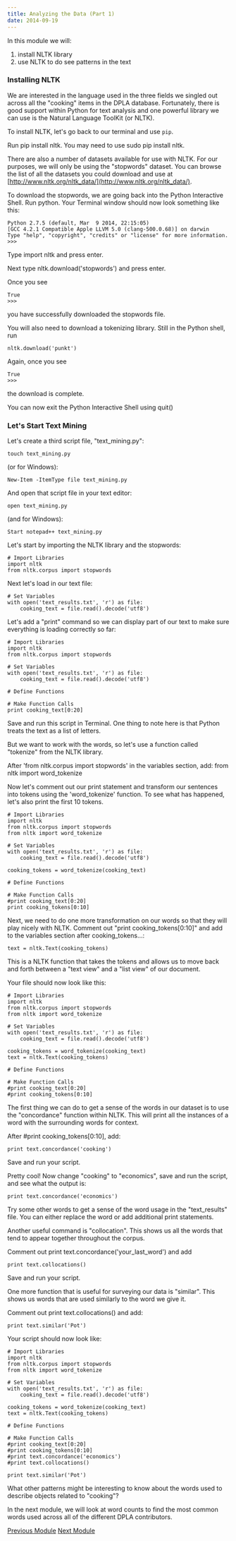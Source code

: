 ```yaml
---
title: Analyzing the Data (Part 1)
date: 2014-09-19
---
```


In this module we will:

1. install NLTK library
2. use NLTK to do see patterns in the text

### Installing NLTK

We are interested in the language used in the three fields we singled out across all the "cooking" items in the DPLA database. Fortunately, there is good support within Python for text analysis and one powerful library we can use is the Natural Language ToolKit (or NLTK).

To install NLTK, let's go back to our terminal and use `pip`.

Run <span class = "command">pip install nltk</span>. You may need to use <span class="command">sudo pip install nltk</span>.

There are also a number of datasets available for use with NLTK. For our purposes, we will only be using the "stopwords" dataset. You can browse the list of all the datasets you could download and use at [http://www.nltk.org/nltk_data/](http://www.nltk.org/nltk_data/). 

To download the stopwords, we are going back into the Python Interactive Shell. Run <span class="command">python</span>. Your Terminal window should now look something like this:

    Python 2.7.5 (default, Mar  9 2014, 22:15:05)
    [GCC 4.2.1 Compatible Apple LLVM 5.0 (clang-500.0.68)] on darwin
    Type "help", "copyright", "credits" or "license" for more information.
    >>> 

Type <span class="command">import nltk</span> and press enter.

Next type <span class="command">nltk.download('stopwords')</span> and press enter.

Once you see 
    
    True
    >>>

you have successfully downloaded the stopwords file. 

You will also need to download a tokenizing library. Still in the Python shell, run

    nltk.download('punkt')

Again, once you see

    True
    >>>

the download is complete.

You can now exit the Python Interactive Shell using <span class="command">quit()</span>

### Let's Start Text Mining

Let's create a third script file, "text_mining.py":

    touch text_mining.py

(or for Windows):
    
    New-Item -ItemType file text_mining.py

And open that script file in your text editor:

    open text_mining.py

(and for Windows):
    
    Start notepad++ text_mining.py

Let's start by importing the NLTK library and the stopwords:
    
    # Import Libraries
    import nltk
    from nltk.corpus import stopwords

Next let's load in our text file:

    # Set Variables
    with open('text_results.txt', 'r') as file:
        cooking_text = file.read().decode('utf8')

Let's add a "print" command so we can display part of our text to make sure everything is loading correctly so far:

    # Import Libraries
    import nltk
    from nltk.corpus import stopwords

    # Set Variables
    with open('text_results.txt', 'r') as file:
        cooking_text = file.read().decode('utf8')

    # Define Functions

    # Make Function Calls
    print cooking_text[0:20]

Save and run this script in Terminal. One thing to note here is that Python treats the text as a list of letters. 

But we want to work with the words, so let's use a function called "tokenize" from the NLTK library. 

After 'from nltk.corpus import stopwords' in the variables section, add:
    from nltk import word_tokenize

Now let's comment out our print statement and transform our sentences into tokens using the 'word_tokenize' function. To see what has happened, let's also print the first 10 tokens.

    # Import Libraries
    import nltk
    from nltk.corpus import stopwords
    from nltk import word_tokenize

    # Set Variables
    with open('text_results.txt', 'r') as file:
        cooking_text = file.read().decode('utf8')

    cooking_tokens = word_tokenize(cooking_text)

    # Define Functions

    # Make Function Calls
    #print cooking_text[0:20]
    print cooking_tokens[0:10]

Next, we need to do one more transformation on our words so that they will play nicely with NLTK. Comment out "print cooking_tokens[0:10]" and add to the variables section after <span class="command">cooking_tokens...</span>:

    text = nltk.Text(cooking_tokens)

This is a NLTK function that takes the tokens and allows us to move back and forth between a "text view" and a "list view" of our document.

Your file should now look like this:

    # Import Libraries
    import nltk
    from nltk.corpus import stopwords
    from nltk import word_tokenize

    # Set Variables
    with open('text_results.txt', 'r') as file:
        cooking_text = file.read().decode('utf8')

    cooking_tokens = word_tokenize(cooking_text)
    text = nltk.Text(cooking_tokens)

    # Define Functions

    # Make Function Calls
    #print cooking_text[0:20]
    #print cooking_tokens[0:10]
    

The first thing we can do to get a sense of the words in our dataset is to use the "concordance" function within NLTK. This will print all the instances of a word with the surrounding words for context.

After <span class="command">#print cooking_tokens[0:10]</span>, add:

    print text.concordance('cooking')

Save and run your script.

Pretty cool! Now change "cooking" to "economics", save and run the script, and see what the output is:

    print text.concordance('economics')

Try some other words to get a sense of the word usage in the "text_results" file. You can either replace the word or add additional print statements.

Another useful command is "collocation". This shows us all the words that tend to appear together throughout the corpus.

Comment out <span class="command">print text.concordance('your_last_word')</span> and add 

    print text.collocations()

Save and run your script.

One more function that is useful for surveying our data is "similar". This shows us words that are used similarly to the word we give it.

Comment out <span class="command"> print text.collocations()</span> and add:

    print text.similar('Pot')

Your script should now look like:

    # Import Libraries
    import nltk
    from nltk.corpus import stopwords
    from nltk import word_tokenize

    # Set Variables
    with open('text_results.txt', 'r') as file:
        cooking_text = file.read().decode('utf8')

    cooking_tokens = word_tokenize(cooking_text)
    text = nltk.Text(cooking_tokens)

    # Define Functions

    # Make Function Calls
    #print cooking_text[0:20]
    #print cooking_tokens[0:10]
    #print text.concordance('economics')
    #print text.collocations()

    print text.similar('Pot')

What other patterns might be interesting to know about the words used to describe objects related to "cooking"?

In the next module, we will look at word counts to find the most common words used across all of the different DPLA contributors. 

<span class="left">[Previous Module](module10.html)</span>
<span class="right">[Next Module](module12.html)</span>
